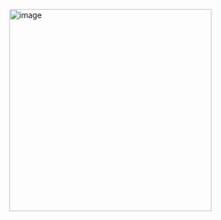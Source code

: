 <img width="363" alt="image" src="https://github.com/user-attachments/assets/8accfceb-f86b-4180-9da9-3caad02cce81">
